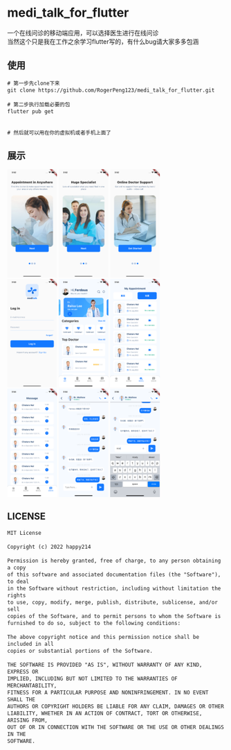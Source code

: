 # medi_talk_for_flutter

一个在线问诊的移动端应用，可以选择医生进行在线问诊<br>
当然这个只是我在工作之余学习flutter写的，有什么bug请大家多多包涵

## 使用

```
# 第一步先clone下来
git clone https://github.com/RogerPeng123/medi_talk_for_flutter.git

# 第二步执行加载必要的包
flutter pub get


# 然后就可以用在你的虚拟机或者手机上面了
```

## 展示

<img src="/docs/app1.png" width="115" height="250" />
<img src="/docs/app2.png" width="115" height="250" />
<img src="/docs/app3.png" width="115" height="250" /><br>
<img src="/docs/app4.png" width="115" height="250" />
<img src="/docs/app5.png" width="115" height="250" />
<img src="/docs/app6.png" width="115" height="250" /><br>
<img src="/docs/app7.png" width="115" height="250" />
<img src="/docs/app8.png" width="115" height="250" />
<img src="/docs/app9.png" width="115" height="250" /><br>

## LICENSE

```
MIT License

Copyright (c) 2022 happy214

Permission is hereby granted, free of charge, to any person obtaining a copy
of this software and associated documentation files (the "Software"), to deal
in the Software without restriction, including without limitation the rights
to use, copy, modify, merge, publish, distribute, sublicense, and/or sell
copies of the Software, and to permit persons to whom the Software is
furnished to do so, subject to the following conditions:

The above copyright notice and this permission notice shall be included in all
copies or substantial portions of the Software.

THE SOFTWARE IS PROVIDED "AS IS", WITHOUT WARRANTY OF ANY KIND, EXPRESS OR
IMPLIED, INCLUDING BUT NOT LIMITED TO THE WARRANTIES OF MERCHANTABILITY,
FITNESS FOR A PARTICULAR PURPOSE AND NONINFRINGEMENT. IN NO EVENT SHALL THE
AUTHORS OR COPYRIGHT HOLDERS BE LIABLE FOR ANY CLAIM, DAMAGES OR OTHER
LIABILITY, WHETHER IN AN ACTION OF CONTRACT, TORT OR OTHERWISE, ARISING FROM,
OUT OF OR IN CONNECTION WITH THE SOFTWARE OR THE USE OR OTHER DEALINGS IN THE
SOFTWARE.
```